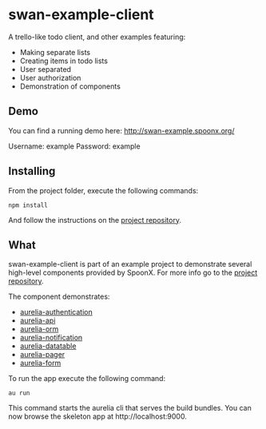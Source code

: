 # swan-example-client

A trello-like todo client, and other examples featuring:

- Making separate lists
- Creating items in todo lists
- User separated
- User authorization
- Demonstration of components

## Demo
You can find a running demo here: http://swan-example.spoonx.org/

Username: example
Password: example

## Installing
From the project folder, execute the following commands:

```shell
npm install
```

And follow the instructions on the [project repository](https://github.com/SpoonX/swan-example).

## What
swan-example-client is part of an example project to demonstrate several high-level components provided by SpoonX. For more info go to the [project repository](https://github.com/SpoonX/swan-example).

The component demonstrates:

- [aurelia-authentication](https://github.com/SpoonX/aurelia-authentication)
- [aurelia-api](https://github.com/SpoonX/aurelia-api)
- [aurelia-orm](https://github.com/SpoonX/aurelia-orm)
- [aurelia-notification](https://github.com/SpoonX/aurelia-notification)
- [aurelia-datatable](https://github.com/SpoonX/aurelia-datatable)
- [aurelia-pager](https://github.com/SpoonX/aurelia-pager)
- [aurelia-form](https://github.com/SpoonX/aurelia-form)

To run the app execute the following command:

```shell
au run
```

This command starts the aurelia cli that serves the build bundles. You can now browse the skeleton app at http://localhost:9000.
